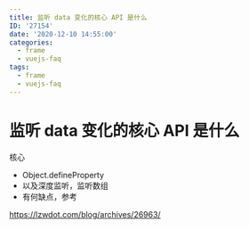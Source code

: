 ```yaml
---
title: 监听 data 变化的核心 API 是什么
ID: '27154'
date: '2020-12-10 14:55:00'
categories:
  - frame
  - vuejs-faq
tags:
  - frame
  - vuejs-faq
---
```


# 监听 data 变化的核心 API 是什么

核心

- Object.defineProperty
- 以及深度监听，监听数组
- 有何缺点，参考

https://lzwdot.com/blog/archives/26963/
 
 
 
 
 
 
